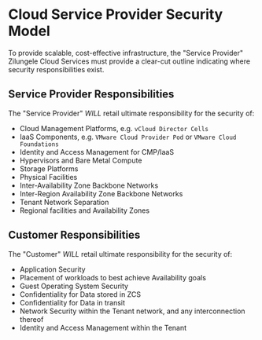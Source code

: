 # Cloud Service Provider Security Model

To provide scalable, cost-effective infrastructure, the "Service Provider" Zilungele Cloud Services must provide a clear-cut outline indicating where security responsibilities exist.

## Service Provider Responsibilities

The "Service Provider" *WILL* retail ultimate responsibility for the security of:

- Cloud Management Platforms, e.g. `vCloud Director Cells`
- IaaS Components, e.g. `VMware Cloud Provider Pod` or `VMware Cloud Foundations`
- Identity and Access Management for CMP/IaaS
- Hypervisors and Bare Metal Compute
- Storage Platforms
- Physical Facilities
- Inter-Availability Zone Backbone Networks
- Inter-Region Availability Zone Backbone Networks
- Tenant Network Separation
- Regional facilities and Availability Zones

## Customer Responsibilities

The "Customer" *WILL* retail ultimate responsibility for the security of:

- Application Security
- Placement of workloads to best achieve Availability goals
- Guest Operating System Security
- Confidentiality for Data stored in ZCS
- Confidentiality for Data in transit
- Network Security within the Tenant network, and any interconnection thereof
- Identity and Access Management within the Tenant
